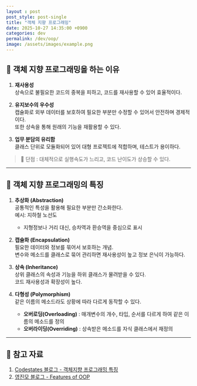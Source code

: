 ```yaml
---
layout : post
post_style: post-single
title: "객체 지향 프로그래밍"
date: 2025-10-27 14:35:00 +0900
categories: dev
permalink: /dev/oop/
image: /assets/images/example.png
---
```



## 🧩 객체 지향 프로그래밍을 하는 이유

1. **재사용성**  
   상속으로 불필요한 코드의 중복을 피하고, 코드를 재사용할 수 있어 효율적이다.

2. **유지보수의 우수성**  
   캡슐화로 외부 데이터를 보호하여 필요한 부분만 수정할 수 있어서 안전하며 경제적이다.  
   또한 상속을 통해 원래의 기능을 재활용할 수 있다.

3. **업무 분담의 유리함**  
   클래스 단위로 모듈화되어 있어 대형 프로젝트에 적합하며, 테스트가 용이하다.

> 💬 단점 : 대체적으로 실행속도가 느리고, 코드 난이도가 상승할 수 있다.

---

## 🧠 객체 지향 프로그래밍의 특징

1. **추상화 (Abstraction)**  
   공통적인 특성을 활용해 필요한 부분만 간소화한다.  
   예시: 지하철 노선도  
   - 지형정보나 거리 대신, 승차역과 환승역을 중심으로 표시  

2. **캡슐화 (Encapsulation)**  
   필요한 데이터와 정보를 묶어서 보호하는 개념.  
   변수와 메소드를 클래스로 묶어 관리하면 재사용성이 높고 정보 은닉이 가능하다.

3. **상속 (Inheritance)**  
   상위 클래스의 속성과 기능을 하위 클래스가 물려받을 수 있다.  
   코드 재사용성과 확장성이 높다.

4. **다형성 (Polymorphism)**  
   같은 이름의 메소드라도 상황에 따라 다르게 동작할 수 있다.  
   - **오버로딩(Overloading)** : 매개변수의 개수, 타입, 순서를 다르게 하여 같은 이름의 메소드를 정의  
   - **오버라이딩(Overriding)** : 상속받은 메소드를 자식 클래스에서 재정의  

---

## 🔗 참고 자료

1. [Codestates 블로그 - 객체지향 프로그래밍 특징](https://www.codestates.com/blog/content/%EA%B0%9D%EC%B2%B4-%EC%A7%80%ED%96%A5-%ED%94%84%EB%A1%9C%EA%B7%B8%EB%9E%98%EB%B0%8D-%ED%8A%B9%EC%A7%95)
2. [영진모 블로그 - Features of OOP](https://youngjinmo.github.io/2021/04/features-of-oop/)
